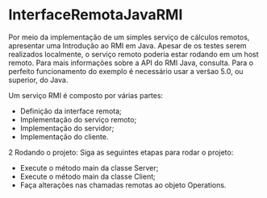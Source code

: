 # InterfaceRemotaJavaRMI

Por meio da implementação de um simples serviço de cálculos remotos, apresentar uma
Introdução ao RMI em Java. Apesar de os testes serem realizados localmente, o serviço remoto
poderia estar rodando em um host remoto. Para mais informações sobre a API do RMI Java,
consulta. Para o perfeito funcionamento do exemplo  é necessário usar a vers̃ao 5.0, ou superior,
do Java.

Um serviço RMI  é composto por várias partes:
  - Definição da interface remota;
  - Implementação do serviço remoto;
  - Implementação do servidor;
  - Implementação do cliente.

2 Rodando o projeto:
Siga as seguintes etapas para rodar o projeto:
  - Execute o método main da classe Server;
  - Execute o método main da classe Client;
  - Faça alterações nas chamadas remotas ao objeto Operations.


